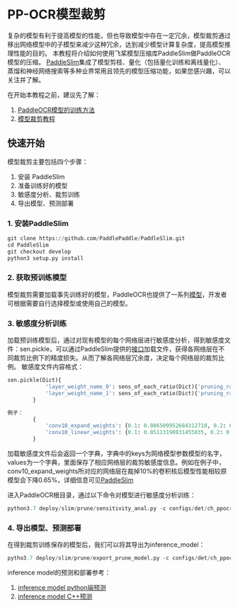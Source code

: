 
# PP-OCR模型裁剪

复杂的模型有利于提高模型的性能，但也导致模型中存在一定冗余，模型裁剪通过移出网络模型中的子模型来减少这种冗余，达到减少模型计算复杂度，提高模型推理性能的目的。
本教程将介绍如何使用飞桨模型压缩库PaddleSlim做PaddleOCR模型的压缩。
[PaddleSlim](https://github.com/PaddlePaddle/PaddleSlim)集成了模型剪枝、量化（包括量化训练和离线量化）、蒸馏和神经网络搜索等多种业界常用且领先的模型压缩功能，如果您感兴趣，可以关注并了解。


在开始本教程之前，建议先了解：
1. [PaddleOCR模型的训练方法](../../../doc/doc_ch/training.md)
2. [模型裁剪教程](https://github.com/PaddlePaddle/PaddleSlim/blob/release%2F2.0.0/docs/zh_cn/tutorials/pruning/dygraph/filter_pruning.md)

## 快速开始

模型裁剪主要包括四个步骤：

1. 安装 PaddleSlim
2. 准备训练好的模型
3. 敏感度分析、裁剪训练
4. 导出模型、预测部署

### 1. 安装PaddleSlim

```py
git clone https://github.com/PaddlePaddle/PaddleSlim.git
cd PaddleSlim
git checkout develop
python3 setup.py install
```

### 2. 获取预训练模型
模型裁剪需要加载事先训练好的模型，PaddleOCR也提供了一系列[模型](../../../doc/doc_ch/models_list.md)，开发者可根据需要自行选择模型或使用自己的模型。

### 3. 敏感度分析训练

加载预训练模型后，通过对现有模型的每个网络层进行敏感度分析，得到敏感度文件：sen.pickle，可以通过PaddleSlim提供的[接口](https://github.com/PaddlePaddle/PaddleSlim/blob/9b01b195f0c4bc34a1ab434751cb260e13d64d9e/paddleslim/dygraph/prune/filter_pruner.py#L75)加载文件，获得各网络层在不同裁剪比例下的精度损失。从而了解各网络层冗余度，决定每个网络层的裁剪比例。
敏感度文件内容格式：
```py
sen.pickle(Dict){
            'layer_weight_name_0': sens_of_each_ratio(Dict){'pruning_ratio_0': acc_loss, 'pruning_ratio_1': acc_loss}
            'layer_weight_name_1': sens_of_each_ratio(Dict){'pruning_ratio_0': acc_loss, 'pruning_ratio_1': acc_loss}
        }

例子：
        {
            'conv10_expand_weights': {0.1: 0.006509952684312718, 0.2: 0.01827734339798862, 0.3: 0.014528405644659832, 0.6: 0.06536008804270439, 0.8: 0.11798612250664964, 0.7: 0.12391408417493704, 0.4: 0.030615754498018757, 0.5: 0.047105205602406594}
            'conv10_linear_weights': {0.1: 0.05113190831455035, 0.2: 0.07705573833558801, 0.3: 0.12096721757739311, 0.6: 0.5135061352930738, 0.8: 0.7908166677143281, 0.7: 0.7272187676899062, 0.4: 0.1819252083008504, 0.5: 0.3728054727792405}
        }
```

加载敏感度文件后会返回一个字典，字典中的keys为网络模型参数模型的名字，values为一个字典，里面保存了相应网络层的裁剪敏感度信息。例如在例子中，conv10_expand_weights所对应的网络层在裁掉10%的卷积核后模型性能相较原模型会下降0.65%，详细信息可见[PaddleSlim](https://github.com/PaddlePaddle/PaddleSlim/blob/develop/docs/zh_cn/algo/algo.md#2-%E5%8D%B7%E7%A7%AF%E6%A0%B8%E5%89%AA%E8%A3%81%E5%8E%9F%E7%90%86)

进入PaddleOCR根目录，通过以下命令对模型进行敏感度分析训练：
```py
python3.7 deploy/slim/prune/sensitivity_anal.py -c configs/det/ch_ppocr_v2.0/ch_det_mv3_db_v2.0.yml -o Global.pretrained_model="your trained model" Global.save_model_dir=./output/prune_model/
```

### 4. 导出模型、预测部署

在得到裁剪训练保存的模型后，我们可以将其导出为inference_model：
```py
pytho3.7 deploy/slim/prune/export_prune_model.py -c configs/det/ch_ppocr_v2.0/ch_det_mv3_db_v2.0.yml -o Global.pretrained_model=./output/det_db/best_accuracy  Global.save_inference_dir=./prune/prune_inference_model
```

inference model的预测和部署参考：
1. [inference model python端预测](../../../doc/doc_ch/inference.md)
2. [inference model C++预测](../../cpp_infer/readme.md)
